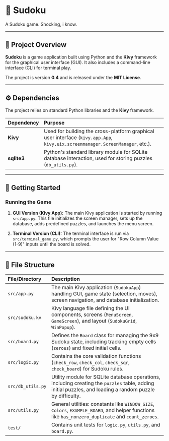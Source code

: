 # 📝 Sudoku

A Sudoku game. Shocking, i know.

***

## 🧩 Project Overview

**Sudoku** is a game application built using Python and the **Kivy** framework for the graphical user interface (GUI). It also includes a command-line interface (CLI) for terminal play.

The project is version **0.4** and is released under the **MIT License**.

***

## ⚙️ Dependencies

The project relies on standard Python libraries and the **Kivy** framework.

| Dependency | Purpose |
| :--- | :--- |
| **Kivy** | Used for building the cross-platform graphical user interface (`kivy.app.App`, `kivy.uix.screenmanager.ScreenManager`, etc.). |
| **sqlite3** | Python's standard library module for SQLite database interaction, used for storing puzzles (`db_utils.py`). |

***

## 🚀 Getting Started

### Running the Game

1.  **GUI Version (Kivy App):**
    The main Kivy application is started by running `src/app.py`. This file initializes the screen manager, sets up the database, adds predefined puzzles, and launches the menu screen.

2.  **Terminal Version (CLI):**
    The terminal interface is run via `src/terminal_game.py`, which prompts the user for "Row Column Value (1-9)" inputs until the board is solved.

***

## 📁 File Structure

| File/Directory | Description |
| :--- | :--- |
| `src/app.py` | The main Kivy application (`SudokuApp`) handling GUI, game state (selection, moves), screen navigation, and database initialization. |
| `src/sudoku.kv` | Kivy language file defining the UI components, screens (`MenuScreen`, `GameScreen`), and layout (`SudokuGrid`, `WinPopup`). |
| `src/board.py` | Defines the `Board` class for managing the 9x9 Sudoku state, including tracking empty cells (`zeroes`) and fixed initial cells. |
| `src/logic.py` | Contains the core validation functions (`check_row`, `check_col`, `check_sqr`, `check_board`) for Sudoku rules. |
| `src/db_utils.py` | Utility module for SQLite database operations, including creating the `puzzles` table, adding initial puzzles, and loading a random puzzle by difficulty. |
| `src/utils.py` | General utilities: constants like `WINDOW_SIZE`, `Colors`, `EXAMPLE_BOARD`, and helper functions like `has_nonzero_duplicate` and `count_zeroes`. |
| `test/` | Contains unit tests for `logic.py`, `utils.py`, and `board.py`. |